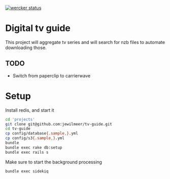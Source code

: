 [![wercker status](https://app.wercker.com/status/620d072c7f20cc7a3e22860fda5cb64a/m/master "wercker status")](https://app.wercker.com/project/bykey/620d072c7f20cc7a3e22860fda5cb64a)

# Digital tv guide
This project will aggregate tv series and will search for nzb files to automate downloading those.

## TODO
- Switch from paperclip to carrierwave

# Setup
Install redis, and start it
```bash
cd 'projects'
git clone git@github.com:jewilmeer/tv-guide.git
cd tv-guide
cp config/database{.sample,}.yml
cp config/s3{.sample,}.yml
bundle
bundle exec rake db:setup
bundle exec rails s
```

Make sure to start the background processing
```bash
bundle exec sidekiq
```
